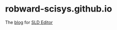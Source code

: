 # robward-scisys.github.io
The [blog](https://robward-scisys.github.io/) for [SLD Editor](https://github.com/robward-scisys/sldeditor)
